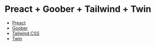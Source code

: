 # Preact + Goober + Tailwind + Twin

- [Preact](https://preactjs.com/)
- [Goober](https://github.com/cristianbote/goober)
- [Tailwind CSS](https://tailwindcss.com/)
- [Twin](https://github.com/ben-rogerson/twin.macro)

